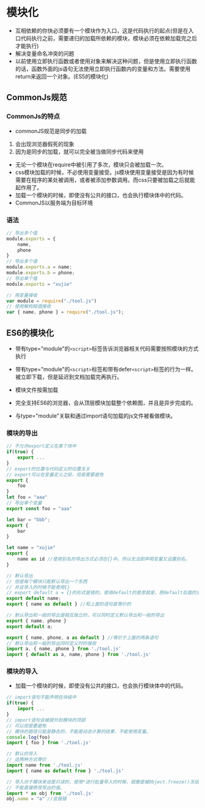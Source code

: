 # 模块化

* 互相依赖的你快必须要有一个模块作为入口，这是代码执行的起点(但是在入口代码执行之前，需要递归的加载所依赖的模块，模块必须在依赖加载完之后才能执行)
* 解决变量命名冲突的问题
* 以前使用立即执行函数或者使用对象来解决这种问题，但是使用立即执行函数的话，函数外面的js语句无法使用立即执行函数内的变量和方法。需要使用return来返回一个对象。(ES5的模块化)

## CommonJs规范

### CommonJs的特点

* commonJS规范是同步的加载

1. 会出现浏览器假死的现象
2. 因为是同步的加载，就可以完全被当做同步代码来使用

* 无论一个模块在require中被引用了多次，模块只会被加载一次。
* css模块加载的时候，不必使用变量接受。js模块使用变量接受是因为有时候需要在程序的某处被调用，或者被添加参数调用。而css只要被加载之后就能起作用了。
* 加载一个模块的时候，即使没有公共的接口，也会执行模块体中的代码。
* CommonJS以服务端为目标环境

### 语法

```js
// 导出多个值
module.exports = {
    name,
    phone
}
// 导出多个值
module.exports.a = name;
module.exports.b = phone;
// 导出单个值
module.exports = "xujie"

// 用变量接收
var module = require("./tool.js")
// 使用解构赋值接收
var { name, phone } = require("./tool.js");
```

## ES6的模块化

* 带有type="module"的`<script>`标签告诉浏览器相关代码需要按照模块的方式执行
* 带有type="module"的`<script>`标签和带有defer`<script>`标签的行为一样。被立即下载，但是延迟到文档加载完再执行。

* 模块文件按需加载
* 完全支持ES6的浏览器，会从顶层模块加载整个依赖图，并且是异步完成的。

* 与type="module"关联和通过import语句加载的js文件被看做模块。

### 模块的导出

```js
// 不允许export定义在某个块中
if(true) {
    export ...
}
// export的位置与代码定义的位置无关
// export可以在变量定义之前，但是需要避免
export { 
    foo
}
let foo = "aaa"
// 导出单个变量
export const foo = "aaa"

let bar = "bbb";
export {
    bar
}

let name = "xujie"
export {
    name as id //使用别名的导出方式必须在{}中。所以无法即声明变量又设置别名。
}

// 默认导出
// 但是每个模块只能默认导出一个东西
// 并且导入的时候不能使用{}
// export default a = {}的形式是错的。使用default的意思就是，把default后面的变量赋值为default，应该直接export default {...}
export default name;
export { name as default } //和上面的语句是等价的

// 默认导出和一般的导出是相互独立的，可以同时定义默认导出和一般的导出
export { name, phone }
export default a;

export { name, phone, a as default } //等价于上面的两条语句
// 默认导出和一般的导出同时定义时的接收
import a, { name, phone } from './tool.js'
import { default as a, name, phone } from './tool.js'
```

### 模块的导入

* 加载一个模块的时候，即使没有公共的接口，也会执行模块体中的代码。

```js
// import语句不能声明在块级中
if(true) {
    import ...
}
// import语句会被提升到模块的顶部
// 可以但是要避免
// 模块的路径只能是静态的，不能是动态计算的结果，不能使用变量。
console.log(foo)
import { foo } from './tool.js'

// 默认的导入
// 这两种方式等价
import name from './tool.js'
import { name as default from } './tool.js'

// 导入对于模块来说是只读的，使用*进行批量导入的时候，就像是被Object.freeze()冻结了一样
// 不能直接修改导出的值。
import * as obj from './tool.js'
obj.name = "a" //会报错
```
